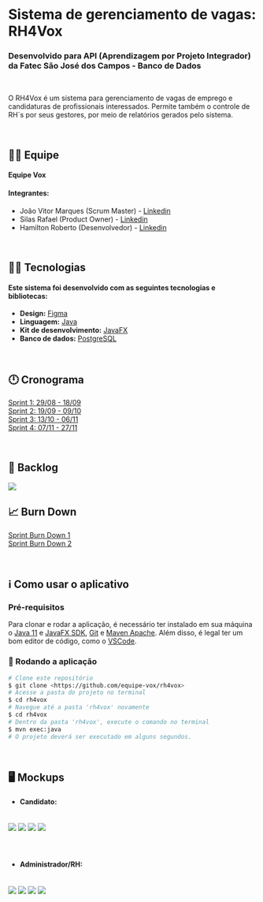 # Sistema de gerenciamento de vagas: RH4Vox

### Desenvolvido para API (Aprendizagem por Projeto Integrador) da Fatec São José dos Campos - Banco de Dados

<br>

<p align="left">O RH4Vox é um sistema para gerenciamento de vagas de emprego e candidaturas de profissionais interessados. Permite também o controle de RH´s por seus gestores, por meio de relatórios gerados pelo sistema.</p>

<br>

## 🙅‍♂️ Equipe

#### **Equipe Vox**

#### **Integrantes:** 
- João Vitor Marques (Scrum Master) - [Linkedin](https://www.linkedin.com/in/joao-vitor-da-silva-marques-944b461bb/)
- Silas Rafael (Product Owner) - [Linkedin]()
- Hamilton Roberto (Desenvolvedor) - [Linkedin]()

<br>

## 👨‍💻 Tecnologias

#### Este sistema foi desenvolvido com as seguintes tecnologias e bibliotecas:

- **Design:** [Figma](https://www.figma.com/)
- **Linguagem:** [Java](https://www.java.com/pt-BR/)
- **Kit de desenvolvimento:** [JavaFX](https://openjfx.io/)
- **Banco de dados:** [PostgreSQL](https://www.postgresql.org/)

<br>

## 🕛 Cronograma

<a href="https://github.com/equipe-vox/rh4vox/tree/master/images/backlog/backlogS1.jpeg">Sprint 1: 29/08 - 18/09</a><br>
<a href="https://github.com/equipe-vox/rh4vox/tree/master/images/backlog/backlogS2.jpeg">Sprint 2: 19/09 - 09/10</a><br>
<a href="https://github.com/equipe-vox/rh4vox/tree/master/images/backlog/backlogS3.jpeg">Sprint 3: 13/10 - 06/11</a><br>
<a href="https://github.com/equipe-vox/rh4vox/tree/master/images/backlog/backlogS4.jpeg">Sprint 4: 07/11 - 27/11</a><br> 


<br>

## 📃 Backlog

<img src="images/backlog/backlog.jpeg" />

<br>

## 📈 Burn Down

<a href="https://github.com/equipe-vox/rh4vox/tree/master/images/burndown/burndown-sp1.png">Sprint Burn Down 1</a>
<br>
<a href="https://github.com/equipe-vox/rh4vox/tree/master/images/burndown/burndown-sp2.png">Sprint Burn Down 2</a>

<br>

## ℹ️ Como usar o aplicativo

### Pré-requisitos

Para clonar e rodar a aplicação, é necessário ter instalado em sua máquina o [Java 11](https://www.java.com/pt-BR/) e [JavaFX SDK](https://www.oracle.com/java/technologies/install-javafx-sdk.html), [Git](https://git-scm.com) e [Maven Apache](https://maven.apache.org/).
Além disso, é legal ter um bom editor de código, como o [VSCode](https://code.visualstudio.com/).

### 🎲 Rodando a aplicação

```bash
# Clone este repositório
$ git clone <https://github.com/equipe-vox/rh4vox>
# Acesse a pasta do projeto no terminal
$ cd rh4vox
# Navegue até a pasta 'rh4vox' novamente
$ cd rh4vox
# Dentro da pasta 'rh4vox', execute o comando no terminal
$ mvn exec:java
# O projeto deverá ser executado em alguns segundos.
```
<br>

## 🖥️ Mockups

- #### **Candidato:**
<br>
<img src="images/mockups/login.png" />
<img src="images/mockups/home.png" />
<img src="images/mockups/candidacies.png" />
<img src="images/mockups/profile.png" />
<br>
<br>

#

- #### **Administrador/RH:**
<br>
<img src="images/mockups/home-adm.png" />
<img src="images/mockups/my-jobs.png" />
<img src="images/mockups/add-job-opportunity.png" />
<img src="images/mockups/add-rh.png" />
